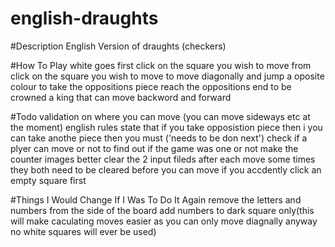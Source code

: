 # english-draughts
#Description
English Version of draughts (checkers)

#How To Play
white goes first
click on the square you wish to move from
click on the square you wish to move to
move diagonally and jump a oposite colour to take the oppositions piece
reach the oppositions end to be crowned a king that can move backword and forward

#Todo
validation on where you can move (you can move sideways etc  at the moment)
english rules state that if you take opposistion piece then i you can take anothe piece then you must ('needs to be don next')
check if a plyer can move or not to find out if the game was one or not
make the counter images better
clear the 2 input fileds after each move some times they both need to be cleared before you can move if you accdently
click an empty square first

#Things I Would Change If I Was To Do It Again
remove the letters and numbers from the side of the board
add numbers to dark square only(this will make caculating moves easier as you can only move diagnally anyway no
white squares will ever be used)

